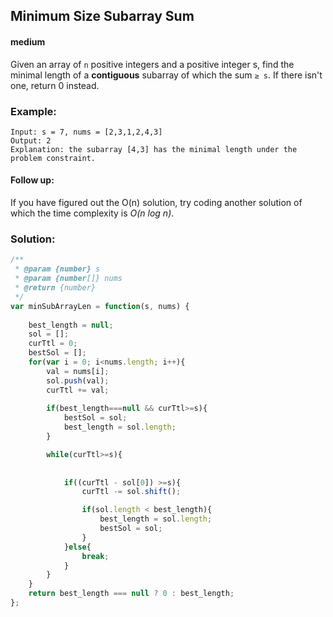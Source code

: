 ## Minimum Size Subarray Sum
#### medium

Given an array of `n` positive integers and a positive integer s, find the minimal length of a **contiguous** subarray of which the sum `≥ s`. If there isn't one, return 0 instead.

### Example: 
```
Input: s = 7, nums = [2,3,1,2,4,3]
Output: 2
Explanation: the subarray [4,3] has the minimal length under the problem constraint.
```
#### Follow up:
If you have figured out the O(n) solution, try coding another solution of which the time complexity is *O(n log n)*. 

### Solution:
```javascript
/**
 * @param {number} s
 * @param {number[]} nums
 * @return {number}
 */
var minSubArrayLen = function(s, nums) {
    
    best_length = null;
    sol = [];
    curTtl = 0;
    bestSol = [];
    for(var i = 0; i<nums.length; i++){
        val = nums[i];
        sol.push(val);
        curTtl += val;
        
        if(best_length===null && curTtl>=s){
            bestSol = sol;
            best_length = sol.length;
        }

        while(curTtl>=s){
            
            
            if((curTtl - sol[0]) >=s){
                curTtl -= sol.shift();

                if(sol.length < best_length){
                    best_length = sol.length;
                    bestSol = sol;
                }
            }else{
                break;
            }   
        }
    }
    return best_length === null ? 0 : best_length;
};


```